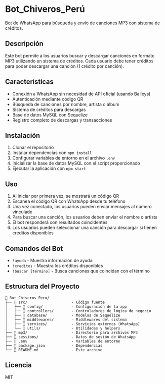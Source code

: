 # Bot_Chiveros_Perú

Bot de WhatsApp para búsqueda y envío de canciones MP3 con sistema de créditos.

## Descripción

Este bot permite a los usuarios buscar y descargar canciones en formato MP3 utilizando un sistema de créditos. Cada usuario debe tener créditos para poder descargar una canción (1 crédito por canción).

## Características

- Conexión a WhatsApp sin necesidad de API oficial (usando Baileys)
- Autenticación mediante código QR
- Búsqueda de canciones por nombre, artista o álbum
- Sistema de créditos para descargas
- Base de datos MySQL con Sequelize
- Registro completo de descargas y transacciones

## Instalación

1. Clonar el repositorio
2. Instalar dependencias con `npm install`
3. Configurar variables de entorno en el archivo `.env`
4. Inicializar la base de datos MySQL con el script proporcionado
5. Ejecutar la aplicación con `npm start`

## Uso

1. Al iniciar por primera vez, se mostrará un código QR
2. Escanea el código QR con WhatsApp desde tu teléfono
3. Una vez conectado, los usuarios pueden enviar mensajes al número vinculado
4. Para buscar una canción, los usuarios deben enviar el nombre o artista
5. El bot responderá con resultados coincidentes
6. Los usuarios pueden seleccionar una canción para descargar si tienen créditos disponibles

## Comandos del Bot

- `!ayuda` - Muestra información de ayuda
- `!creditos` - Muestra los créditos disponibles
- `!buscar [término]` - Busca canciones que coincidan con el término

## Estructura del Proyecto

```
📂 Bot_Chiveros_Peru/
├── 📂 src/                    - Código fuente
│   ├── 📂 config/             - Configuración de la app
│   ├── 📂 controllers/        - Controladores de lógica de negocio
│   ├── 📂 database/           - Modelos de Sequelize
│   ├── 📂 middlewares/        - Middlewares del sistema
│   ├── 📂 services/           - Servicios externos (WhatsApp)
│   └── 📂 utils/              - Utilidades y helpers
├── 📂 mp3/                    - Directorio para archivos MP3
├── 📂 sessions/               - Datos de sesión de WhatsApp
├── 📄 .env                    - Variables de entorno
├── 📄 package.json            - Dependencias
└── 📄 README.md               - Este archivo
```

## Licencia

MIT
